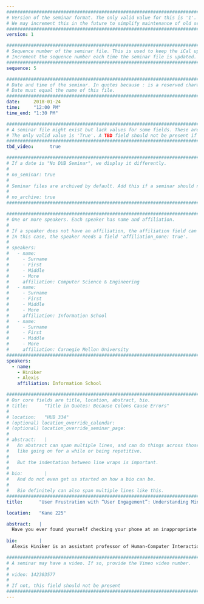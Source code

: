 ```yaml
---
################################################################################
# Version of the seminar format. The only valid value for this is '1'. 
# We may increment this in the future to simplify maintenance of old seminars.
################################################################################
version: 1

################################################################################
# Sequence number of the seminar file. This is used to keep the iCal up to date.
# Increment the sequence number each time the seminar file is updated.
################################################################################
sequence: 5

################################################################################
# Date and time of the seminar. In quotes because : is a reserved character.
# Date must equal the name of this file.
################################################################################
date:     2018-01-24
time:     "12:00 PM"
time_end: "1:30 PM"

################################################################################
# A seminar file might exist but lack values for some fields. These are 'TBD'. 
# The only valid value is 'True'. A TBD field should not be present if 'False'.
################################################################################
tbd_video:      true

################################################################################
# If a date is "No DUB Seminar", we display it differently.
#
# no_seminar: true
#
# Seminar files are archived by default. Add this if a seminar should not be.
#
# no_archive: true
################################################################################

################################################################################
# One or more speakers. Each speaker has name and affiliation.
#
# If a speaker does not have an affiliation, the affiliation field can be removed.
# In this case, the speaker needs a field 'affiliation_none: true'.
#
# speakers:
#   - name: 
#     - Surname
#     - First
#     - Middle
#     - More
#     affiliation: Computer Science & Engineering 
#   - name: 
#     - Surname
#     - First
#     - Middle
#     - More
#     affiliation: Information School 
#   - name: 
#     - Surname
#     - First
#     - Middle
#     - More
#     affiliation: Carnegie Mellon University 
################################################################################
speakers:
  - name: 
    - Hiniker
    - Alexis
    affiliation: Information School 

################################################################################
# Our core fields are title, location, abstract, bio.
# title:      "Title in Quotes: Because Colons Cause Errors"
# 
# location:   "HUB 334"
# (optional) location_override_calendar:
# (optional) location_override_seminar_page:
#
# abstract:   |
#   An abstract can span multiple lines, and can do things across those lines,
#   like going on for a while or being repetitive.
#
#   But the indentation between line wraps is important.
#
# bio:        |
#   And do not even get us started on how a bio can be.
#
#   Bio definitely can also span multiple lines like this.
################################################################################
title:      "User Frustration with “User Engagement”: Understanding Mindless and Intentional Technology Use"

location:   "Kane 225"

abstract:   |
  Have you ever found yourself checking your phone at an inappropriate moment? Or looking up from a casual game and wondering where the time went? If so, you’re not alone, as people report widespread feelings of dissatisfaction with the way they engage with technology and a lack of control over their own behaviors. “User engagement” is a fundamental design goal for many consumer-facing products, and the resulting technologies are often irresistibly engaging. Though modern technology offers enormous value and convenience, many people report struggling to disengage and an inability to change their habits. In this talk, I describe a series of studies to, first, understand people’s feelings about their engagement patterns and, second, create new systems and tools to support intentional engagement for children and adults.
  
bio:        |
  Alexis Hiniker is an assistant professor of Human-Computer Interaction in the Information School at the University of Washington (UW) where she studies users’ frustration with the technologies they choose to use. She holds a Ph.D. in Human Centered Design and Engineering from UW, a master’s degree in Learning, Design, and Technology from Stanford and a bachelor’s degree in Computer Science from Harvard. She is the technical co-founder of Go Go Games Studios, a startup company that builds educational games for children on the autism spectrum. Her past and current research has been supported by Mozilla, the National Science Foundation, Sesame Workshop, the Google Anita Borg Scholarship, the Facebook Fellowship Program, and more. Her work has been featured on Good Morning America, in The New York Times, TIME Magazine, The Wall Street Journal, and many other media outlets. Before returning to academia, Hiniker spent six years as a software engineer and engineering manager at Microsoft working on Windows and the .NET Framework.

################################################################################
# A seminar may have a video. If so, provide the Vimeo video number.
#
# video: 142303577
#
# If not, this field should not be present 
################################################################################
---
```

